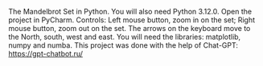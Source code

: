 The Mandelbrot Set in Python.
You will also need Python 3.12.0.
Open the project in PyCharm.
Controls: Left mouse button, zoom in on the set; Right mouse button, zoom out on the set. The arrows on the keyboard move to the North, south, west and east.
You will need the libraries: matplotlib, numpy and numba.
This project was done with the help of Chat-GPT: https://gpt-chatbot.ru/
